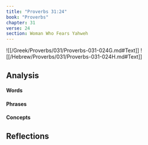 ```yaml
---
title: "Proverbs 31:24"
book: "Proverbs"
chapter: 31
verse: 24
section: Woman Who Fears Yahweh
---
```

![[/Greek/Proverbs/031/Proverbs-031-024G.md#Text]]
![[/Hebrew/Proverbs/031/Proverbs-031-024H.md#Text]]

## Analysis

#### Words

#### Phrases

#### Concepts

## Reflections
